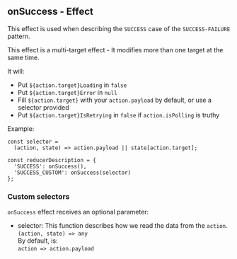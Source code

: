 ## onSuccess - Effect

This effect is used when describing the `SUCCESS` case of the `SUCCESS-FAILURE` pattern.

This effect is a multi-target effect - It modifies more than one target at the same time.

It will:  
  * Put `${action.target}Loading` in `false`  
  * Put `${action.target}Error` in `null`  
  * Fill `${action.target}` with your `action.payload` by default, or use a selector provided  
  * Put `${action.target}IsRetrying` in `false` if `action.isPolling` is truthy

Example:  
  ```  
  const selector =
    (action, state) => action.payload || state[action.target];  

  const reducerDescription = {  
    'SUCCESS': onSuccess(),  
    'SUCCESS_CUSTOM': onSuccess(selector)  
  };  
  ```  

### Custom selectors
`onSuccess` effect receives an optional parameter:  
  * selector: This function describes how we read the data from the `action`.  
  `(action, state) => any`  
  By default, is:  
  `action => action.payload`  
